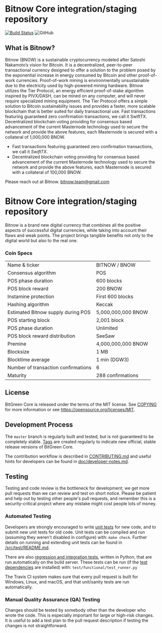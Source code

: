 # Bitnow Core integration/staging repository

[![Build Status](https://api.travis-ci.org/bitnows/bitnow.svg?branch=master)](https://travis-ci.org/bitnows/bitnow) ![GitHub](https://img.shields.io/github/license/mashape/apistatus.svg)

## What is Bitnow?

Bitnow (BNOW) is a sustainable cryptocurrency modeled after Satoshi Nakamoto’s vision for Bitcoin. 
It is a decentralized, peer-to-peer transactional currency designed to offer a solution to the problem posed by the exponential increase in energy consumed by Bitcoin and other proof-of-work currencies. 
Proof-of-work mining is environmentally unsustainable due to the electricity used by high-powered mining hardware.
Bitnow utilizes the Tier Protocol, an energy efficient proof-of-stake algorithm inspired by PIVX/DASH, can be mined on any computer, and will never require specialized mining equipment. 
The Tier Protocol offers a simple solution to Bitcoin sustainability issues and provides a faster, more scalable blockchain that is better suited for daily transactional use.
Fast transactions featuring guaranteed zero confirmation transactions, we call it SwiftTX.
Decentralized blockchain voting providing for consensus based advancement of the current Masternode technology used to secure the network and provide the above features, each Masternode is secured with a collateral of 1,000,000 BNOW.

- Fast transactions featuring guaranteed zero confirmation transactions, we call it _SwiftTX_.
- Decentralized blockchain voting providing for consensus based advancement of the current Masternode
  technology used to secure the network and provide the above features, each Masternode is secured
  with a collateral of 100,000  BNOW.


Please reach out at Bitnow. bitnow.team@gmail.com


Bitnow Core integration/staging repository
=====================================

Bitnow is a brand new digital currency that combines all the positive aspects of successful digital currencies, while taking into account their flaws and weak points.
The project brings tangible benefits not only to the digital world but also to the real one.


### Coin Specs

<table>
<tr><td>Name & ticker</td><td>BITNOW / BNOW</td></tr>
<tr><td>Consensus algorithm</td><td>POS</td></tr>
<tr><td>POS phase duration</td><td>600 blocks</td></tr>
<tr><td>POS block reward</td><td>200 BNOW</td></tr>
<tr><td>Instamine protection</td><td>First 600 blocks</td></tr>
<tr><td>Hashing algorithm</td><td>Keccak</td></tr>
<tr><td>Estimated Bitnow supply during POS</td><td>5,000,000,000 BNOW</td></tr>
<tr><td>POS starting block</td><td>2,001 block</td></tr>
<tr><td>POS phase duration</td><td>Unlimited</td></tr>
<tr><td>POS block reward distribution</td><td>SeeSaw</td></tr>
<tr><td>Premine</td><td>4,000,000,000 BNOW</td></tr>
<tr><td>Blocksize</td><td>1 MB</td></tr>
<tr><td>Blocktime average</td><td>1 min (DGW3)</td></tr>
<tr><td>Number of transaction confirmations</td><td>6</td></tr>
<tr><td>Maturity</td><td>288 confirmations</td></tr>
</table>


## License

BitGreen Core is released under the terms of the MIT license. See [COPYING](COPYING) for more
information or see https://opensource.org/licenses/MIT.

## Development Process

The `master` branch is regularly built and tested, but is not guaranteed to be
completely stable. [Tags](https://github.com/bitnows/bitnow/tags) are created
regularly to indicate new official, stable release versions of BitGreen Core.

The contribution workflow is described in [CONTRIBUTING.md](CONTRIBUTING.md)
and useful hints for developers can be found in [doc/developer-notes.md](doc/developer-notes.md).

## Testing

Testing and code review is the bottleneck for development; we get more pull
requests than we can review and test on short notice. Please be patient and help out by testing
other people's pull requests, and remember this is a security-critical project where any mistake might cost people
lots of money.

### Automated Testing

Developers are strongly encouraged to write [unit tests](src/test/README.md) for new code, and to
submit new unit tests for old code. Unit tests can be compiled and run
(assuming they weren't disabled in configure) with: `make check`. Further details on running
and extending unit tests can be found in [/src/test/README.md](/src/test/README.md).

There are also [regression and integration tests](/test), written
in Python, that are run automatically on the build server.
These tests can be run (if the [test dependencies](/test) are installed) with: `test/functional/test_runner.py`

The Travis CI system makes sure that every pull request is built for Windows, Linux, and macOS, and that unit/sanity tests are run automatically.

### Manual Quality Assurance (QA) Testing

Changes should be tested by somebody other than the developer who wrote the
code. This is especially important for large or high-risk changes. It is useful
to add a test plan to the pull request description if testing the changes is
not straightforward.
